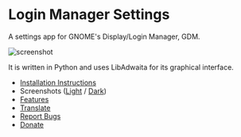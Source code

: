 # Login Manager Settings

A settings app for GNOME's Display/Login Manager, GDM.

![screenshot](https://github.com/realmazharhussain/gdm-settings/wiki/screenshots/screenshot-1.png)

It is written in Python and uses LibAdwaita for its graphical interface.

- [Installation Instructions](https://github.com/realmazharhussain/gdm-settings/wiki/Installation)
- Screenshots ([Light](https://github.com/realmazharhussain/gdm-settings/wiki/Screenshots-(Light)) / [Dark](https://github.com/realmazharhussain/gdm-settings/wiki/Screenshots-(Dark)))
- [Features](https://github.com/realmazharhussain/gdm-settings/wiki/Features)
- [Translate](https://hosted.weblate.org/projects/gdm-settings/language-names)
- [Report Bugs](https://github.com/realmazharhussain/gdm-settings/issues/new?assignees=&labels=bug&template=bug_report.yml)
- [Donate](https://www.patreon.com/mazharhussain)
